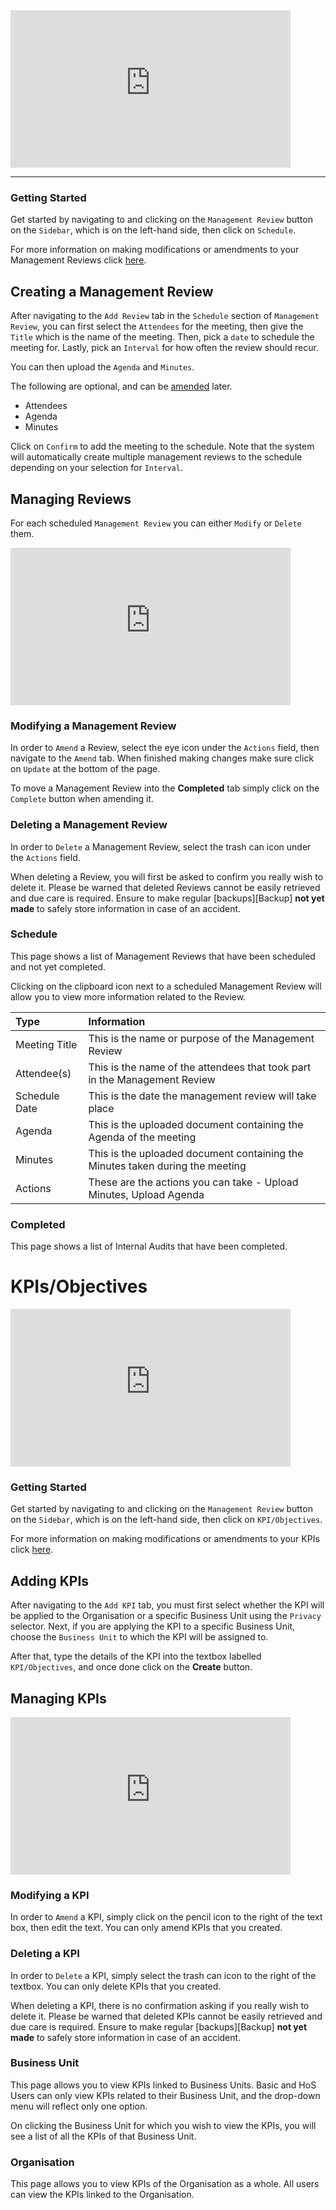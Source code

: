 <!-- <p><a target="\_blank" href='/_pdf/Management%20Reviews.pdf'>
View Flowchart
</a></p> -->

<iframe src="https://www.youtube-nocookie.com/embed/7EMohC1CkuI?vq=hd1080&rel=0&cc_load_policy=1&color=white" width="448" height="252" frameborder="0" allow="fullscreen" allowfullscreen></iframe>

---

### Getting Started

Get started by navigating to and clicking on the `Management Review` button on the `Sidebar`, which is on the left-hand side, then click on `Schedule`.

For more information on making modifications or amendments to your Management Reviews click [here][Management Review].

## Creating a Management Review

After navigating to the `Add Review` tab in the `Schedule` section of `Management Review`, you can first select the `Attendees` for the meeting, then give the `Title` which is the name of the meeting. Then, pick a `date` to schedule the meeting for. Lastly, pick an `Interval` for how often the review should recur.

You can then upload the `Agenda` and `Minutes`.

The following are optional, and can be [amended][] later.

+ Attendees
+ Agenda
+ Minutes

Click on `Confirm` to add the meeting to the schedule. Note that the system will automatically create multiple management reviews to the schedule depending on your selection for `Interval`.

## Managing Reviews

For each scheduled `Management Review` you can either `Modify` or `Delete` them.

<iframe src="https://www.youtube-nocookie.com/embed/kgWW-efQLeU?vq=hd1080&rel=0&cc_load_policy=1&color=white" width="448" height="252" frameborder="0" allow="fullscreen" allowfullscreen></iframe>

### Modifying a Management Review

In order to `Amend` a Review, select the eye icon under the `Actions` field, then navigate to the `Amend` tab. When finished making changes make sure click on `Update` at the bottom of the page.

To move a Management Review into the **Completed** tab simply click on the `Complete` button when amending it.

### Deleting a Management Review

In order to `Delete` a Management Review, select the trash can icon under the `Actions` field.

When deleting a Review, you will first be asked to confirm you really wish to delete it. Please be warned that deleted Reviews cannot be easily retrieved and due care is required. Ensure to make regular [backups][Backup] **not yet made** to safely store information in case of an accident.

### Schedule

This page shows a list of Management Reviews that have been scheduled and not yet completed.

Clicking on the clipboard icon next to a scheduled Management Review will allow you to view more information related to the Review.

| Type 			| Information 																	|
| :------------ | :---------------------------------------------------------------------------- |
| Meeting Title	| This is the name or purpose of the Management Review 							|
| Attendee(s) 	| This is the name of the attendees that took part in the Management Review 	|
| Schedule Date	| This is the date the management review will take place						|
| Agenda 		| This is the uploaded document containing the Agenda of the meeting			|
| Minutes 		| This is the uploaded document containing the Minutes taken during the meeting	|
| Actions 		| These are the actions you can take - Upload Minutes, Upload Agenda			|

### Completed

This page shows a list of Internal Audits that have been completed.

# KPIs/Objectives

<iframe src="https://www.youtube-nocookie.com/embed/mvycNHbVDxY?vq=hd1080&rel=0&cc_load_policy=1&color=white" width="448" height="252" frameborder="0" allow="fullscreen" allowfullscreen></iframe>

### Getting Started

Get started by navigating to and clicking on the `Management Review` button on the `Sidebar`, which is on the left-hand side, then click on `KPI/Objectives`.

For more information on making modifications or amendments to your KPIs click [here][KPI Action].

## Adding KPIs

After navigating to the `Add KPI` tab, you must first select whether the KPI will be applied to the Organisation or a specific Business Unit using the `Privacy` selector. Next, if you are applying the KPI to a specific Business Unit, choose the `Business Unit` to which the KPI will be assigned to. 

After that, type the details of the KPI into the textbox labelled `KPI/Objectives`, and once done click on the **Create** button.

## Managing KPIs

<iframe src="https://www.youtube-nocookie.com/embed/yMqZu3WK4r4?vq=hd1080&rel=0&cc_load_policy=1&color=white" width="448" height="252" frameborder="0" allow="fullscreen" allowfullscreen></iframe>

### Modifying a KPI

In order to `Amend` a KPI, simply click on the pencil icon to the right of the text box, then edit the text. You can only amend KPIs that you created.

### Deleting a KPI

In order to `Delete` a KPI, simply select the trash can icon to the right of the textbox. You can only delete KPIs that you created.

When deleting a KPI, there is no confirmation asking if you really wish to delete it. Please be warned that deleted KPIs cannot be easily retrieved and due care is required. Ensure to make regular [backups][Backup] **not yet made** to safely store information in case of an accident.

### Business Unit

This page allows you to view KPIs linked to Business Units. Basic and HoS Users can only view KPIs related to their Business Unit, and the drop-down menu will reflect only one option.

On clicking the Business Unit for which you wish to view the KPIs, you will see a list of all the KPIs of that Business Unit.

### Organisation

This page allows you to view KPIs of the Organisation as a whole. All users can view the KPIs linked to the Organisation.

[Management Review]: #managing-reviews
[amended]: #modifying-a-management-review
[KPI Action]: #managing-kpis
[Add Review]: ./add_review
[Add KPI]: ./add_kpi
